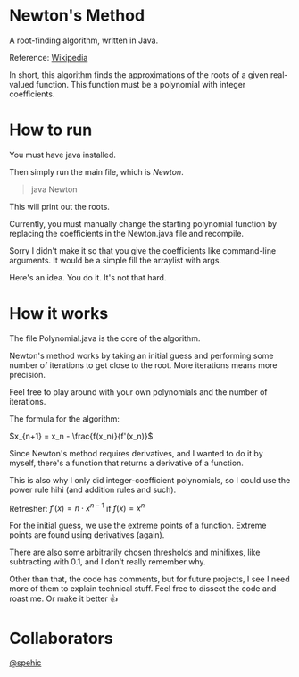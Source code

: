 # Newton's Method

A root-finding algorithm, written in Java.

Reference:
[Wikipedia](https://en.wikipedia.org/wiki/Newton%27s_method)

In short, this algorithm finds the approximations of the roots of a given real-valued function.
This function must be a polynomial with integer coefficients.

# How to run

You must have java installed.

Then simply run the main file, which is *Newton*.
> java Newton

This will print out the roots.

Currently, you must manually change the starting polynomial function by replacing the coefficients in the Newton.java file and recompile.

Sorry I didn't make it so that you give the coefficients like command-line arguments. It would be a simple fill the arraylist with args.

Here's an idea. You do it. It's not that hard.

# How it works

The file Polynomial.java is the core of the algorithm.

Newton's method works by taking an initial guess and performing some number of iterations to get close to the root.
More iterations means more precision.

Feel free to play around with your own polynomials and the number of iterations.

The formula for the algorithm:

 $`x_{n+1} = x_n - \frac{f(x_n)}{f'(x_n)}`$

Since Newton's method requires derivatives, and I wanted to do it by myself, there's a function that returns a derivative of a function.

This is also why I only did integer-coefficient polynomials, so I could use the power rule hihi (and addition rules and such).

Refresher: $`f'(x) = n \cdot x^{n-1}`$ if $`f(x) = x^n`$

For the initial guess, we use the extreme points of a function.
Extreme points are found using derivatives (again).

There are also some arbitrarily chosen thresholds and minifixes, like subtracting with 0.1, and I don't really remember why.

Other than that, the code has comments, but for future projects, I see I need more of them to explain technical stuff.
Feel free to dissect the code and roast me.
Or make it better 👍

# Collaborators
[@spehic](https://github.com/Spehic)
